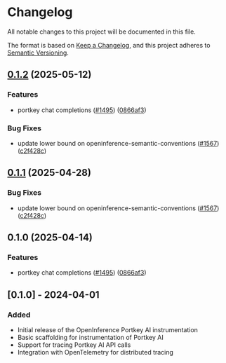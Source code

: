 # Changelog

All notable changes to this project will be documented in this file.

The format is based on [Keep a Changelog](https://keepachangelog.com/en/1.0.0/),
and this project adheres to [Semantic Versioning](https://semver.org/spec/v2.0.0.html).

## [0.1.2](https://github.com/caroger/openinference/compare/python-openinference-instrumentation-portkey-v0.1.1...python-openinference-instrumentation-portkey-v0.1.2) (2025-05-12)


### Features

* portkey chat completions ([#1495](https://github.com/caroger/openinference/issues/1495)) ([0866af3](https://github.com/caroger/openinference/commit/0866af3e9428f59c67704899da37a63cfbef453c))


### Bug Fixes

* update lower bound on openinference-semantic-conventions ([#1567](https://github.com/caroger/openinference/issues/1567)) ([c2f428c](https://github.com/caroger/openinference/commit/c2f428c5916c3dd62cf6670358f37111d4f7fd25))

## [0.1.1](https://github.com/Arize-ai/openinference/compare/python-openinference-instrumentation-portkey-v0.1.0...python-openinference-instrumentation-portkey-v0.1.1) (2025-04-28)


### Bug Fixes

* update lower bound on openinference-semantic-conventions ([#1567](https://github.com/Arize-ai/openinference/issues/1567)) ([c2f428c](https://github.com/Arize-ai/openinference/commit/c2f428c5916c3dd62cf6670358f37111d4f7fd25))

## 0.1.0 (2025-04-14)


### Features

* portkey chat completions ([#1495](https://github.com/Arize-ai/openinference/issues/1495)) ([0866af3](https://github.com/Arize-ai/openinference/commit/0866af3e9428f59c67704899da37a63cfbef453c))

## [0.1.0] - 2024-04-01

### Added

- Initial release of the OpenInference Portkey AI instrumentation
- Basic scaffolding for instrumentation of Portkey AI
- Support for tracing Portkey AI API calls
- Integration with OpenTelemetry for distributed tracing
